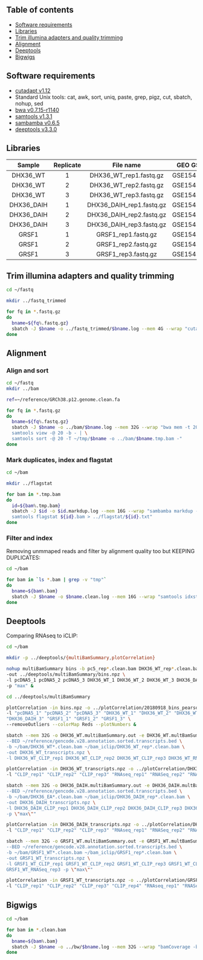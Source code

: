 
## Table of contents

- [Software requirements](#software-requirements)
- [Libraries](#libraries)
- [Trim illumina adapters and quality trimming](#trim-illumina-adapters-and-quality-trimming)
- [Alignment](#alignment)
- [Deeptools](#deeptools)
- [Bigwigs](#bigwigs)


## Software requirements

- [cutadapt v1.12](http://cutadapt.readthedocs.io/en/stable/guide.html)
- Standard Unix tools: cat, awk, sort, uniq, paste, grep, pigz, cut, sbatch, nohup, sed
- [bwa v0.7.15-r1140](http://bio-bwa.sourceforge.net/)
- [samtools v1.3.1](http://samtools.sourceforge.net/)
- [sambamba v0.6.5](https://lomereiter.github.io/sambamba/)
- [deeptools v3.3.0](https://deeptools.readthedocs.io/en/develop/)


## Libraries

Sample | Replicate | File name | GEO GSE | GEO GSM
:--------:|:---------:|:---------:|:-------:|:-------:
DHX36_WT | 1 | DHX36_WT_rep1.fastq.gz | GSE154570 | GSM5283753
DHX36_WT | 2 | DHX36_WT_rep2.fastq.gz | GSE154570 | GSM5283754
DHX36_WT | 3 | DHX36_WT_rep3.fastq.gz | GSE154570 | GSM5283755
DHX36_DAIH | 1 | DHX36_DAIH_rep1.fastq.gz | GSE154570 | GSM5283756
DHX36_DAIH | 2 | DHX36_DAIH_rep2.fastq.gz | GSE154570 | GSM5283757
DHX36_DAIH | 3 | DHX36_DAIH_rep3.fastq.gz | GSE154570 | GSM5283758
GRSF1 | 1 | GRSF1_rep1.fastq.gz | GSE154570 | GSM5283759
GRSF1 | 2 | GRSF1_rep2.fastq.gz | GSE154570 | GSM5283760
GRSF1 | 3 | GRSF1_rep3.fastq.gz | GSE154570 | GSM5283761


## Trim illumina adapters and quality trimming

```bash
cd ~/fastq

mkdir ../fastq_trimmed

for fq in *.fastq.gz
do
  bname=${fq%.fastq.gz}
  sbatch -J $bname -o ../fastq_trimmed/$bname.log --mem 4G --wrap "cutadapt -a AGATCGGAAGAGC -m 20 --max-n=20 -q 20 -o ../fastq_trimmed/${bname}.fq.gz $fq > ../fastq_trimmed/$bname.txt"
done
```


## Alignment

### Align and sort

```bash
cd ~/fastq
mkdir ../bam

ref=~/reference/GRCh38.p12.genome.clean.fa

for fq in *.fastq.gz
do
  bname=${fq%.fastq.gz}
  sbatch -J $bname -o ../bam/$bname.log --mem 32G --wrap "bwa mem -t 20 -M $ref $fq | \
  samtools view -@ 20 -b - | \
  samtools sort -@ 20 -T ~/tmp/$bname -o ../bam/$bname.tmp.bam -"
done
```

### Mark duplicates, index and flagstat

```bash
cd ~/bam

mkdir ../flagstat

for bam in *.tmp.bam
do
  id=${bam%.tmp.bam}
  sbatch -J $id -o $id.markdup.log --mem 16G --wrap "sambamba markdup -t 20 $bam ${id}.bam 2> ${id}.markdup.txt && \
  samtools flagstat ${id}.bam > ../flagstat/${id}.txt"
done
```

### Filter and index

Removing unmmaped reads and filter by alignment quality too but KEEPING DUPLICATES:

```bash
cd ~/bam

for bam in `ls *.bam | grep -v "tmp"`
do
  bname=${bam%.bam}
  sbatch -J $bname -o $bname.clean.log --mem 16G --wrap "samtools idxstats $bam | cut -f1 | grep '^chr' | xargs samtools view -@ 20 -b -F 516 -q 1 $bam > $bname.clean.bam && samtools index $bname.clean.bam"
done
```


## Deeptools

Comparing RNAseq to iCLIP:

```bash
cd ~/bam

mkdir -p ../deeptools/{multiBamSummary,plotCorrelation}

nohup multiBamSummary bins -b pc5_rep*.clean.bam DHX36_WT_rep*.clean.bam DHX36_DAIH_rep*.clean.bam GRSF1_rep*.clean.bam \
-out ../deeptools/multiBamSummary/bins.npz \
-l pcDNA5_1 pcDNA5_2 pcDNA5_3 DHX36_WT_1 DHX36_WT_2 DHX36_WT_3 DHX36_DAIH_1 DHX36_DAIH_2 DHX36_DAIH_3 GRSF1_1 GRSF1_2 GRSF1_3 \
-p "max" &

cd ../deeptools/multiBamSummary

plotCorrelation -in bins.npz -o ../plotCorrelation/20180918_bins_pearson_heatmap.png -c pearson -p heatmap \
-l "pcDNA5_1" "pcDNA5_2" "pcDNA5_3" "DHX36_WT_1" "DHX36_WT_2" "DHX36_WT_3" "DHX36_DAIH_1" "DHX36_DAIH_2" \
"DHX36_DAIH_3" "GRSF1_1" "GRSF1_2" "GRSF1_3" \
--removeOutliers --colorMap Reds --plotNumbers &

sbatch --mem 32G -o DHX36_WT.multiBamSummary.out -e DHX36_WT.multBamSummary.err -J DHX36_WT --wrap "multiBamSummary BED-file \
--BED ~/reference/gencode.v28.annotation.sorted.transcripts.bed \
-b ~/bam/DHX36_WT*.clean.bam ~/bam_iclip/DHX36_WT_rep*.clean.bam \
-out DHX36_WT_transcripts.npz \
-l DHX36_WT_CLIP_rep1 DHX36_WT_CLIP_rep2 DHX36_WT_CLIP_rep3 DHX36_WT_RNAseq_rep1 DHX36_WT_RNASeq_rep2 DHX36_WT_RNASeq_rep3 -p \"max\""

plotCorrelation -in DHX36_WT_transcripts.npz -o ../plotCorrelation/DHX36_WT_transcripts.scatter.png -c pearson -p scatterplot \
-l "CLIP_rep1" "CLIP_rep2" "CLIP_rep3" "RNAseq_rep1" "RNASeq_rep2" "RNASeq_rep3" --removeOutliers --log1p &

sbatch --mem 32G -o DHX36_DAIH.multiBamSummary.out -e DHX36_DAIH.multBamSummary.err -J DHX36_DAIH --wrap "multiBamSummary BED-file \
--BED ~/reference/gencode.v28.annotation.sorted.transcripts.bed \
-b ~/bam/DHX36_EA*.clean.bam ~/bam_iclip/DHX36_DAIH_rep*.clean.bam \
-out DHX36_DAIH_transcripts.npz \
-l DHX36_DAIH_CLIP_rep1 DHX36_DAIH_CLIP_rep2 DHX36_DAIH_CLIP_rep3 DHX36_DAIH_RNAseq_rep1 DHX36_DAIH_RNASeq_rep2 DHX36_DAIH_RNASeq_rep3 \
-p \"max\""

plotCorrelation -in DHX36_DAIH_transcripts.npz -o ../plotCorrelation/DHX36_DAIH_transcripts.scatter.png -c pearson -p scatterplot \
-l "CLIP_rep1" "CLIP_rep2" "CLIP_rep3" "RNAseq_rep1" "RNASeq_rep2" "RNASeq_rep3" --removeOutliers --log1p &

sbatch --mem 32G -o GRSF1_WT.multiBamSummary.out -e GRSF1_WT.multBamSummary.err -J GRSF1_WT --wrap "multiBamSummary BED-file \
--BED ~/reference/gencode.v28.annotation.sorted.transcripts.bed \
-b ~/bam/GRSF1_WT*.clean.bam ~/bam_iclip/GRSF1_rep*.clean.bam \
-out GRSF1_WT_transcripts.npz \
-l GRSF1_WT_CLIP_rep1 GRSF1_WT_CLIP_rep2 GRSF1_WT_CLIP_rep3 GRSF1_WT_CLIP_rep4 GRSF1_WT_RNAseq_rep1 GRSF1_WT_RNASeq_rep2 \
GRSF1_WT_RNASeq_rep3 -p \"max\""

plotCorrelation -in GRSF1_WT_transcripts.npz -o ../plotCorrelation/GRSF1_WT_transcripts.scatter.png -c pearson -p scatterplot \
-l "CLIP_rep1" "CLIP_rep2" "CLIP_rep3" "CLIP_rep4" "RNAseq_rep1" "RNASeq_rep2" "RNASeq_rep3" --removeOutliers --log1p &
```

## Bigwigs

```bash
cd ~/bam

for bam in *.clean.bam
do
  bname=${bam%.bam}
  sbatch -J $bname -o ../bw/$bname.log --mem 32G --wrap "bamCoverage -b $bam -o ../bw/$bname.bw -of bigwig --binSize 1 -p 20 --normalizeUsing CPM"
done
```
